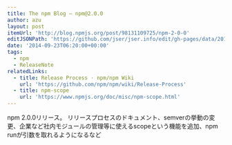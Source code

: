 ```yaml
---
title: The npm Blog — npm@2.0.0
author: azu
layout: post
itemUrl: 'http://blog.npmjs.org/post/98131109725/npm-2-0-0'
editJSONPath: 'https://github.com/jser/jser.info/edit/gh-pages/data/2014/09/index.json'
date: '2014-09-23T06:20:00+00:00'
tags:
  - npm
  - ReleaseNote
relatedLinks:
  - title: Release Process · npm/npm Wiki
    url: 'https://github.com/npm/npm/wiki/Release-Process'
  - title: npm-scope
    url: 'https://www.npmjs.org/doc/misc/npm-scope.html'
---
```

npm 2.0.0リリース。
リリースプロセスのドキュメント、semverの挙動の変更、企業など社内モジュールの管理等に使えるscopeという機能を追加、npm runが引数を取れるようになるなど
